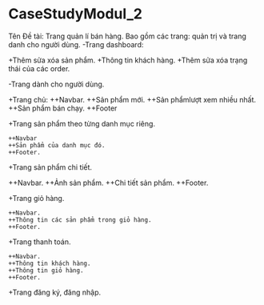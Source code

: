 # CaseStudyModul_2
Tên Đề tài: Trang quản lí bán hàng.
Bao gồm các trang: quản trị và trang danh cho người dùng.
-Trang dashboard:

  +Thêm sửa xóa sản phẩm.
  +Thông tin khách hàng.
  +Thêm sửa xóa trạng thái của các order.

-Trang dành cho người dùng.

  +Trang chủ:
    ++Navbar.
    ++Sản phẩm mới.
    ++Sản phẩmlượt xem nhiều nhất.
    ++Sản phẩm bán chạy.
    ++Footer

  +Trang sản phẩm theo từng danh mục riêng.

    ++Navbar
    ++Sản phẩm của danh mục đó.
    ++Footer.

  +Trang sản phẩm chi tiết.

   ++Navbar.
   ++Ảnh sản phẩm.
   ++Chi tiết sản phẩm.
   ++Footer.

  +Trang giỏ hàng.

    ++Navbar.
    ++Thông tin các sản phẩm trong giỏ hàng.
    ++Footer.

  +Trang thanh toán.

    ++Navbar.
    ++Thông tin khách hàng.
    ++Thông tin giỏ hàng.
    ++Footer.

  +Trang đăng ký, đăng nhập.  